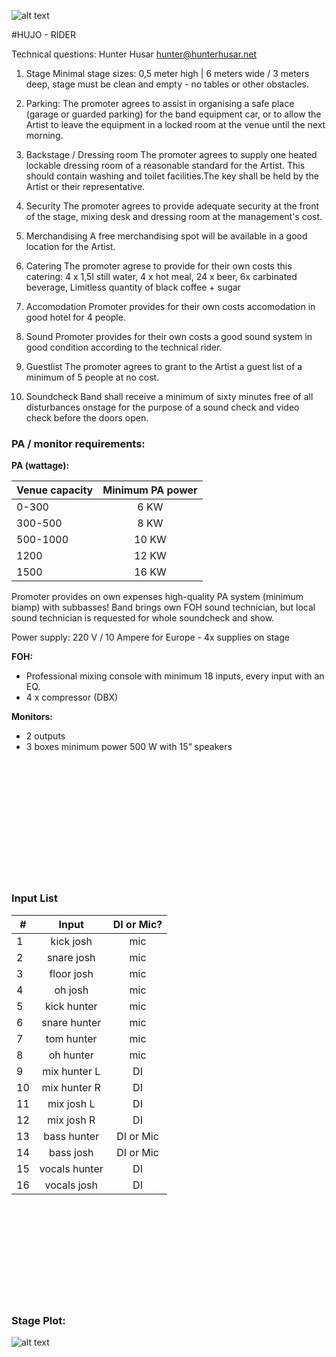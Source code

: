 ![alt text](https://i.vimeocdn.com/portrait/8775147_120x120.jpg "Hujo")

#HUJO - RIDER

Technical questions: Hunter Husar [hunter@hunterhusar.net](mailto:hunter@hunterhusar.net)

1. Stage
Minimal stage sizes: 0,5 meter high | 6 meters wide / 3 meters deep, stage must be clean and empty - no tables or other obstacles.

2. Parking:
The promoter agrees to assist in organising a safe place (garage or guarded parking) for the band equipment car, or to allow the Artist to leave the equipment in a locked room at the venue until the next morning.

3. Backstage / Dressing room
The promoter agrees to supply one heated lockable dressing room of a reasonable standard for the Artist. This should contain washing and toilet facilities.The key shall be held by the Artist or their representative.

4. Security
The promoter agrees to provide adequate security at the front of the stage, mixing desk and dressing room at the management's cost.

5. Merchandising
A free merchandising spot will be available in a good location for the Artist.

6. Catering
The promoter agrese to provide for their own costs this catering: 4 x 1,5l still water, 4 x hot meal, 24 x beer, 6x carbinated beverage, Limitless quantity of black coffee + sugar 

7. Accomodation
Promoter provides for their own costs accomodation in good hotel for 4 people.

8. Sound
Promoter provides for their own costs a good sound system in good condition according to the technical rider.

9. Guestlist
The promoter agrees to grant to the Artist a guest list of a minimum of 5 people at no cost.

10. Soundcheck
Band shall receive a minimum of sixty minutes free of all disturbances onstage for the purpose of a sound check and video check before the doors open.

### PA / monitor requirements:

**PA (wattage):**

| Venue capacity | Minimum PA power    | 
| -------------- |:-------------------:| 
|   0-300        |      6 KW
|   300-500      |      8 KW
|   500-1000     |      10 KW
|   1200         |      12 KW
|   1500         |      16 KW


Promoter provides on own expenses high-quality PA system (minimum biamp) with subbasses! Band brings own FOH sound technician, but local sound technician is requested for whole soundcheck and show.

Power supply: 220 V / 10 Ampere for Europe - 4x supplies on stage

**FOH:**

* Professional mixing console with minimum 18 inputs, every input with an EQ. 
* 4 x compressor (DBX)

**Monitors:**

* 2 outputs
* 3 boxes minimum power 500 W with 15“ speakers

<br><br><br><br><br><br><br><br><br><br><br>

### Input List

| #          | Input    | DI or Mic?    |  
| -------------- |:-------------:|:-------------:|  
| 1   | kick josh      | mic           | 
| 2   | snare josh     | mic           | 
| 3   | floor josh     | mic           |  
| 4   | oh josh        | mic           | 
| 5   | kick hunter    | mic           | 
| 6   | snare hunter   | mic           | 
| 7   | tom hunter     | mic           | 
| 8   | oh hunter      | mic           | 
| 9   | mix hunter L   | DI            | 
| 10  |mix hunter R  | DI            | 
| 11  |mix josh L     | DI            | 
| 12  |mix josh R     | DI            | 
| 13  |bass hunter    | DI or Mic     | 
| 14  |bass josh     | DI or Mic     | 
| 15  |vocals hunter | DI            | 
| 16  |vocals josh   | DI            | 

<br><br><br><br><br><br><br><br><br>

### Stage Plot:
![alt text](https://s3.eu-central-1.amazonaws.com/hujo/hujo+-+stage+plot.jpg "Hujo Stage Plot")






